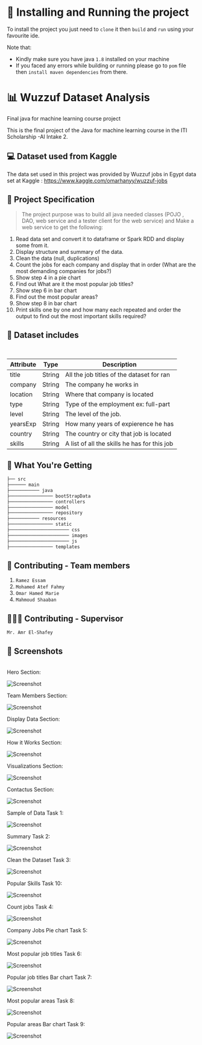 # 🤔 Installing and Running the project

To install the project you just need to `clone` it then `build` and `run` using your favourite
ide. <br>

Note that:
* Kindly make sure you have java `1.8` installed on your machine
* If you faced any errors while building or running please go to `pom` file then `install maven dependencies` from there.


# 📊 Wuzzuf Dataset Analysis

Final java for machine learning course project

This is the final project of the Java for machine learning course in the ITI Scholarship -AI Intake 2.

## 💻 Dataset used from Kaggle

The data set used in this project was provided by Wuzzuf jobs in Egypt data set at Kaggle :
https://www.kaggle.com/omarhanyy/wuzzuf-jobs

## 🚀 Project Specification
> The project purpose was to build all java needed classes (POJO , DAO, web service and a tester client for the web service) and Make a web service to get the following:

1) Read data set and convert it to dataframe or Spark RDD and display some from it.  
2) Display structure and summary of the data.
3) Clean the data (null, duplications)
4) Count the jobs for each company and display that in order (What are the most demanding companies for jobs?)
5) Show step 4 in a pie chart
6) Find out What are it the most popular job titles?
7) Show step 6 in bar chart
8) Find out the most popular areas?
9) Show step 8 in bar chart
10) Print skills one by one and how many each repeated and order the output to find out the most important skills required?

## 📝 Dataset includes

<br>

| Attribute | Type   | Description                                  |
|-----------|--------|----------------------------------------------|
| title     | String | All the job titles of the dataset for ran    |
| company   | String | The company he works in                      |
| location  | String | Where that company is located                |
| type      | String | Type of the employment ex: full-part         |
| level     | String | The level of the job.                        |
| yearsExp  | String | How many years of expierence he has          |
| country   | String | The country or city that job is located      |
| skills    | String | A list of all the skills he has for this job |

## 💁 What You're Getting
```bash
├── src
├────── main
├─────────── java
├──────────────── bootStrapData
├──────────────── controllers
├──────────────── model
├──────────────── repository
├─────────── resources
├──────────────── static
├────────────────────── css
├────────────────────── images
├────────────────────── js
├──────────────── templates 

```

## 👬 Contributing - Team members
1) `Ramez Essam `
2) `Mohamed Atef Fahmy `
3) `Omar Hamed Marie `
4) `Mahmoud Shaaban`

## 👨🏼‍🏫 Contributing -  Supervisor
`Mr. Amr El-Shafey`

## 📸 Screenshots
<br>
Hero Section:

![Screenshot](Screenshots/hero.png)
<br/>

Team Members Section: 

![Screenshot](Screenshots/team.png)
<br/>

Display Data Section:

![Screenshot](Screenshots/display.png)
<br/>

How it Works Section:

![Screenshot](Screenshots/how.png)
<br/>

Visualizations Section:

![Screenshot](Screenshots/charts.png)
<br/>

Contactus Section:

![Screenshot](Screenshots/contact.png)
<br/>

Sample of Data Task 1:

![Screenshot](Screenshots/sample.png)
<br/>

Summary Task 2:

![Screenshot](Screenshots/summary.png)
<br/>

Clean the Dataset Task 3:

![Screenshot](Screenshots/clean.png)
<br/>

Popular Skills Task 10:

![Screenshot](Screenshots/skills.png)
<br/>

Count jobs Task 4:

![Screenshot](Screenshots/count.png)
<br/>

Company Jobs Pie chart Task 5:

![Screenshot](Screenshots/pie.png)
<br/>

Most popular job titles Task 6:

![Screenshot](Screenshots/titles.png)
<br/>

Popular job titles Bar chart Task 7:

![Screenshot](Screenshots/bar1.png)
<br/>

Most popular areas Task 8:

![Screenshot](Screenshots/areas.png)
<br/>

Popular areas Bar chart Task 9:

![Screenshot](Screenshots/bar2.png)
<br/>
